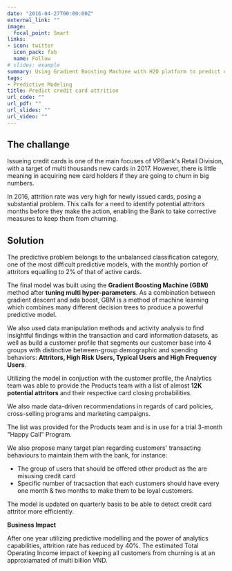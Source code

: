 ```yaml
---
date: "2016-04-27T00:00:00Z"
external_link: ""
image:
  focal_point: Smart
links:
- icon: twitter
  icon_pack: fab
  name: Follow
# slides: example
summary: Using Gradient Boosting Machine with H2O platform to predict customers who may close credit card
tags:
- Predictive Modeling
title: Predict credit card attrition
url_code: ""
url_pdf: ""
url_slides: ""
url_video: ""
---
```


## The challange

Issueing credit cards is one of the main focuses of VPBank's Retail Division, with a target of multi thousands new cards in 2017. However, there is little meaning in acquiring new card holders if they are going to churn in big numbers. 

In 2016, attrition rate was very high for newly issued cards, posing a substantial problem. 
This calls for a need to identify potential attritors months before they make the action, enabling the Bank to take corrective measures to keep them from churning.

## Solution

The predictive problem belongs to the unbalanced classification category, one of the most difficult predictive models, with the monthly portion of attritors equalling to 2% of that of active cards. 

The final model was built using the **Gradient Boosting Machine (GBM)** method after **tuning multi hyper-parameters**.
As a combination between gradient descent and ada boost, GBM is a method of machine learning which combines many different decision trees to produce a powerful predictive model. 

We also used data manipulation methods and activity analysis to find insightful findings within the transaction and card information datasets, 
as well as build a customer profile that segments our customer base into 4 groups with distinctive between-group demographic and spending behaviors: 
**Attritors, High Risk Users, Typical Users and High Frequency Users**.

Utilizing the model in conjuction with the customer profile, the Analytics team was able to provide the Products team with a list of almost **12K potential attritors** and their respective card closing probabilities. 

We also made data-driven recommendations in regards of card policies, cross-selling programs and marketing campaigns.

The list was provided for the Products team and is in use for a trial 3-month "Happy Call" Program. 

We also propose many target plan regarding customers' transacting behaviours
to maintain them with the bank, for instance:

- The group of users that should be offered other product as the are misusing credit card
- Specific number of tracsaction that each customers should have every one month & two months to make them to be loyal customers.

The model is updated on quarterly basis to be able to detect credit card attritor more efficiently. 


**Business Impact** 

After one year utilizing predictive modelling and the power of analytics capabilities, attrition rate has reduced by 40%. The estimated Total Operating Income impact of keeping all customers from churning is at an approxiamated of multi billion VND.
